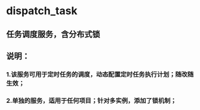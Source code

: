 # dispatch_task
## 任务调度服务，含分布式锁
## 说明：
  ### 1.该服务可用于定时任务的调度，动态配置定时任务执行计划；随改随生效；
  ### 2.单独的服务，适用于任何项目；针对多实例，添加了锁机制；
